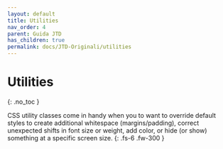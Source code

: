 ```yaml
---
layout: default
title: Utilities
nav_order: 4
parent: Guida JTD
has_children: true
permalink: docs/JTD-Originali/utilities
---
```


# Utilities
{: .no_toc }

CSS utility classes come in handy when you to want to override default styles to create additional whitespace (margins/padding), correct unexpected shifts in font size or weight, add color, or hide (or show) something at a specific screen size.
{: .fs-6 .fw-300 }
